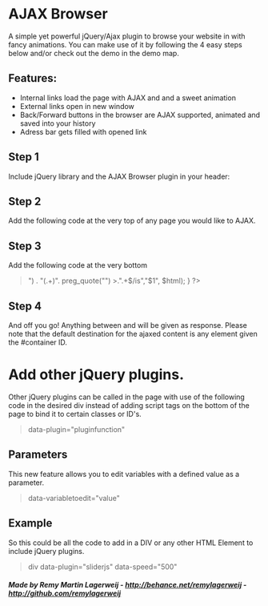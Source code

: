 AJAX Browser
==
A simple yet powerful jQuery/Ajax plugin to browse your website in with fancy animations. You can make use of it by following the 4 easy steps below and/or check out the demo in the demo map.

## Features: 
- Internal links load the page with AJAX and and a sweet animation
- External links open in new window
- Back/Forward buttons in the browser are AJAX supported, animated and saved into your history
- Adress bar gets filled with opened link

## Step 1

Include jQuery library and the AJAX Browser plugin in your header:

## Step 2

Add the following code at the very top of any page you would like to AJAX.
> <?php ob_start(); ?>

## Step 3

Add the following code at the very bottom

> <?php if( !empty($SERVER['HTTPX_REQUESTED_WITH']) && strtolower($SERVER['HTTPX_REQUESTED_WITH']) == 'xmlhttprequest' ) { $html = ob_get_clean(); echo preg_replace("/^.+". preg_quote("<!-- start ajax -->") . "(.+)". preg_quote("<!-- end ajax -->") >.".+$/is","$1", $html); } ?>

## Step 4

And off you go! Anything between <!-- start ajax --> and <!-- end ajax --> will be given as response. Please note that the default destination for the ajaxed content is any element given the #container ID.


# Add other jQuery plugins.

Other jQuery plugins can be called in the page with use of the following code in the desired div instead of adding script tags on the bottom of the page to bind it to certain classes or ID's.

> data-plugin="pluginfunction"

## Parameters

This new feature allows you to edit variables with a defined value as a parameter.

> data-variabletoedit="value"

## Example

So this could be all the code to add in a DIV or any other HTML Element to include jQuery plugins.
> div data-plugin="sliderjs" data-speed="500"


##### Made by Remy Martin Lagerweij - http://behance.net/remylagerweij - http://github.com/remylagerweij
